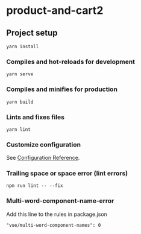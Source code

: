 # product-and-cart2

## Project setup
```
yarn install
```

### Compiles and hot-reloads for development
```
yarn serve
```

### Compiles and minifies for production
```
yarn build
```

### Lints and fixes files
```
yarn lint
```

### Customize configuration
See [Configuration Reference](https://cli.vuejs.org/config/).

### Trailing space or space error (lint errors)
```
npm run lint -- --fix
```
### Multi-word-component-name-error
Add this line to the rules in package.json
```
"vue/multi-word-component-names": 0
```
